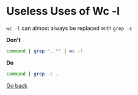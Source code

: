 # Useless Uses of Wc -l

`wc -l` can almost always be replaced with `grep -c`

**Don't**

``` bash
command | grep '..*' | wc -l
```

**Do**

``` bash
command | grep -c .
```

[Go back](./uuos.md)
